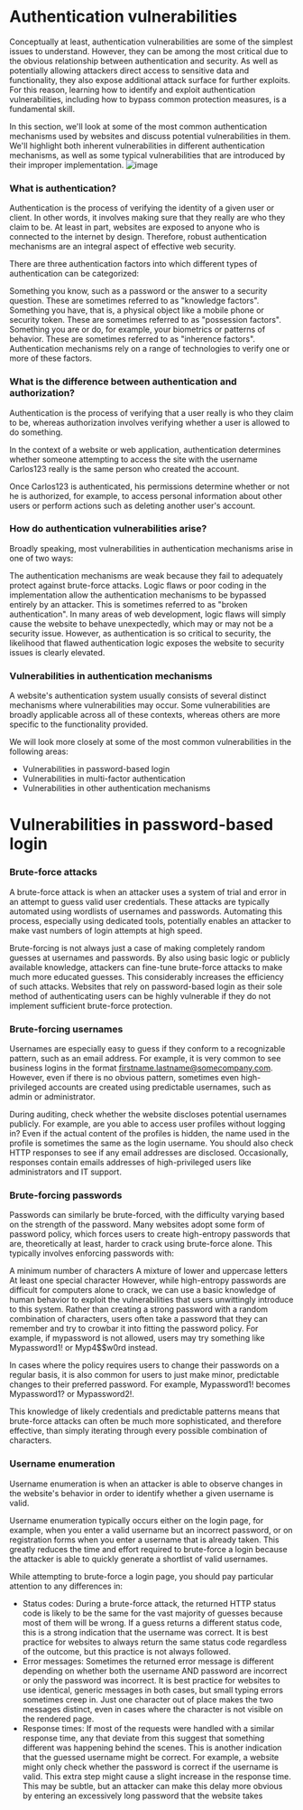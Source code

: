 # Authentication vulnerabilities

Conceptually at least, authentication vulnerabilities are some of the simplest issues to understand. However, they can be among the most critical due to the obvious relationship between authentication and security. As well as potentially allowing attackers direct access to sensitive data and functionality, they also expose additional attack surface for further exploits. For this reason, learning how to identify and exploit authentication vulnerabilities, including how to bypass common protection measures, is a fundamental skill.

In this section, we'll look at some of the most common authentication mechanisms used by websites and discuss potential vulnerabilities in them. We'll highlight both inherent vulnerabilities in different authentication mechanisms, as well as some typical vulnerabilities that are introduced by their improper implementation.
![image](https://github.com/h4ckyou/WebSec/assets/127159644/436da771-3b55-48db-86bb-13753b2eed22)

<h3> What is authentication? </h3>

Authentication is the process of verifying the identity of a given user or client. In other words, it involves making sure that they really are who they claim to be. At least in part, websites are exposed to anyone who is connected to the internet by design. Therefore, robust authentication mechanisms are an integral aspect of effective web security.

There are three authentication factors into which different types of authentication can be categorized:

Something you know, such as a password or the answer to a security question. These are sometimes referred to as "knowledge factors".
Something you have, that is, a physical object like a mobile phone or security token. These are sometimes referred to as "possession factors".
Something you are or do, for example, your biometrics or patterns of behavior. These are sometimes referred to as "inherence factors".
Authentication mechanisms rely on a range of technologies to verify one or more of these factors.

<h3> What is the difference between authentication and authorization? </h3>

Authentication is the process of verifying that a user really is who they claim to be, whereas authorization involves verifying whether a user is allowed to do something.

In the context of a website or web application, authentication determines whether someone attempting to access the site with the username Carlos123 really is the same person who created the account.

Once Carlos123 is authenticated, his permissions determine whether or not he is authorized, for example, to access personal information about other users or perform actions such as deleting another user's account.

<h3> How do authentication vulnerabilities arise? </h3>

Broadly speaking, most vulnerabilities in authentication mechanisms arise in one of two ways:

The authentication mechanisms are weak because they fail to adequately protect against brute-force attacks.
Logic flaws or poor coding in the implementation allow the authentication mechanisms to be bypassed entirely by an attacker. This is sometimes referred to as "broken authentication".
In many areas of web development, logic flaws will simply cause the website to behave unexpectedly, which may or may not be a security issue. However, as authentication is so critical to security, the likelihood that flawed authentication logic exposes the website to security issues is clearly elevated.

<h3> Vulnerabilities in authentication mechanisms </h3>

A website's authentication system usually consists of several distinct mechanisms where vulnerabilities may occur. Some vulnerabilities are broadly applicable across all of these contexts, whereas others are more specific to the functionality provided.

We will look more closely at some of the most common vulnerabilities in the following areas:
 - Vulnerabilities in password-based login
 - Vulnerabilities in multi-factor authentication
 - Vulnerabilities in other authentication mechanisms 

# Vulnerabilities in password-based login

<h3> Brute-force attacks </h3>

A brute-force attack is when an attacker uses a system of trial and error in an attempt to guess valid user credentials. These attacks are typically automated using wordlists of usernames and passwords. Automating this process, especially using dedicated tools, potentially enables an attacker to make vast numbers of login attempts at high speed.

Brute-forcing is not always just a case of making completely random guesses at usernames and passwords. By also using basic logic or publicly available knowledge, attackers can fine-tune brute-force attacks to make much more educated guesses. This considerably increases the efficiency of such attacks. Websites that rely on password-based login as their sole method of authenticating users can be highly vulnerable if they do not implement sufficient brute-force protection.

<h3> Brute-forcing usernames </h3>

Usernames are especially easy to guess if they conform to a recognizable pattern, such as an email address. For example, it is very common to see business logins in the format firstname.lastname@somecompany.com. However, even if there is no obvious pattern, sometimes even high-privileged accounts are created using predictable usernames, such as admin or administrator.

During auditing, check whether the website discloses potential usernames publicly. For example, are you able to access user profiles without logging in? Even if the actual content of the profiles is hidden, the name used in the profile is sometimes the same as the login username. You should also check HTTP responses to see if any email addresses are disclosed. Occasionally, responses contain emails addresses of high-privileged users like administrators and IT support.

<h3> Brute-forcing passwords </h3> 

Passwords can similarly be brute-forced, with the difficulty varying based on the strength of the password. Many websites adopt some form of password policy, which forces users to create high-entropy passwords that are, theoretically at least, harder to crack using brute-force alone. This typically involves enforcing passwords with:

A minimum number of characters
A mixture of lower and uppercase letters
At least one special character
However, while high-entropy passwords are difficult for computers alone to crack, we can use a basic knowledge of human behavior to exploit the vulnerabilities that users unwittingly introduce to this system. Rather than creating a strong password with a random combination of characters, users often take a password that they can remember and try to crowbar it into fitting the password policy. For example, if mypassword is not allowed, users may try something like Mypassword1! or Myp4$$w0rd instead.

In cases where the policy requires users to change their passwords on a regular basis, it is also common for users to just make minor, predictable changes to their preferred password. For example, Mypassword1! becomes Mypassword1? or Mypassword2!.

This knowledge of likely credentials and predictable patterns means that brute-force attacks can often be much more sophisticated, and therefore effective, than simply iterating through every possible combination of characters.

<h3> Username enumeration </h3>

Username enumeration is when an attacker is able to observe changes in the website's behavior in order to identify whether a given username is valid.

Username enumeration typically occurs either on the login page, for example, when you enter a valid username but an incorrect password, or on registration forms when you enter a username that is already taken. This greatly reduces the time and effort required to brute-force a login because the attacker is able to quickly generate a shortlist of valid usernames.

While attempting to brute-force a login page, you should pay particular attention to any differences in:

- Status codes: During a brute-force attack, the returned HTTP status code is likely to be the same for the vast majority of guesses because most of them will be wrong. If a guess returns a different status code, this is a strong indication that the username was correct. It is best practice for websites to always return the same status code regardless of the outcome, but this practice is not always followed.
- Error messages: Sometimes the returned error message is different depending on whether both the username AND password are incorrect or only the password was incorrect. It is best practice for websites to use identical, generic messages in both cases, but small typing errors sometimes creep in. Just one character out of place makes the two messages distinct, even in cases where the character is not visible on the rendered page.
- Response times: If most of the requests were handled with a similar response time, any that deviate from this suggest that something different was happening behind the scenes. This is another indication that the guessed username might be correct. For example, a website might only check whether the password is correct if the username is valid. This extra step might cause a slight increase in the response time. This may be subtle, but an attacker can make this delay more obvious by entering an excessively long password that the website takes
